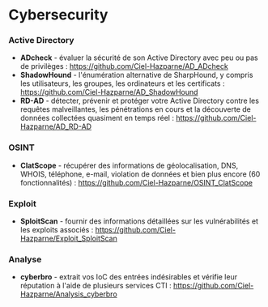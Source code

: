 # Cybersecurity
### Active Directory
- **ADcheck** - évaluer la sécurité de son Active Directory avec peu ou pas de privilèges : https://github.com/Ciel-Hazparne/AD_ADcheck
- **ShadowHound** - l'énumération alternative de SharpHound, y compris les utilisateurs, les groupes, les ordinateurs et les certificats : https://github.com/Ciel-Hazparne/AD_ShadowHound
- **RD-AD** - détecter, prévenir et protéger votre Active Directory contre les requêtes malveillantes, les pénétrations en cours et la découverte de données collectées quasiment en temps réel : https://github.com/Ciel-Hazparne/AD_RD-AD

### OSINT
- **ClatScope** - récupérer des informations de géolocalisation, DNS, WHOIS, téléphone, e-mail, violation de données et bien plus encore (60 fonctionnalités) : https://github.com/Ciel-Hazparne/OSINT_ClatScope

### Exploit
- **SploitScan** - fournir des informations détaillées sur les vulnérabilités et les exploits associés : https://github.com/Ciel-Hazparne/Exploit_SploitScan

### Analyse
- **cyberbro** - extrait vos IoC des entrées indésirables et vérifie leur réputation à l'aide de plusieurs services CTI : https://github.com/Ciel-Hazparne/Analysis_cyberbro
